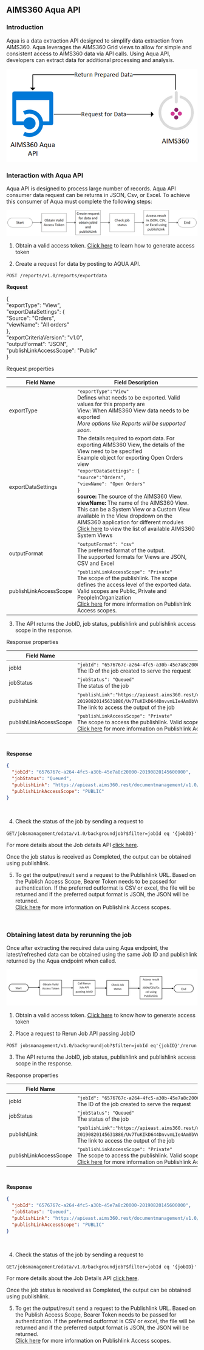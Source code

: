 AIMS360 Aqua API
----------------

### Introduction

Aqua is a data extraction API designed to simplify data extraction from AIMS360.
Aqua leverages the AIMS360 Grid views to allow for simple and consistent access
to AIMS360 data via API calls. Using Aqua API, developers can extract data for
additional processing and analysis.

![](media/20d78213d0af9ca6f565d23a3494d39d.png)

### Interaction with Aqua API

Aqua API is designed to process large number of records. Aqua API consumer data
request can be returns in JSON, Csv, or Excel. To achieve this consumer of Aqua
must complete the following steps:

![](media/f104067fe9e7d2e5db9593a201c0528c.png)

1.  Obtain a valid access token. [Click
    here](https://github.com/AIMS360/API/tree/master/Authentication) to learn how to
    generate access token

2.  Create a request for data by posting to AQUA API.

~~~~~~~~~~~~~~~~~~~~~~~~~~~~~~~~~~~~~~~~~~~~~~~~~~~~~~~~~~~~~~~~~~~~~~~~~~~~~~~~
POST /reports/v1.0/reports/exportdata
~~~~~~~~~~~~~~~~~~~~~~~~~~~~~~~~~~~~~~~~~~~~~~~~~~~~~~~~~~~~~~~~~~~~~~~~~~~~~~~~
**Request** 

{<br>
    "exportType": "View",<br>
    "exportDataSettings": {<br>
         "Source": "Orders",<br>
          "viewName": "All orders"<br>
           },<br>
    "exportCriteriaVersion": "v1.0",<br>
    "outputFormat": "JSON",<br>
    "publishLinkAccessScope": "Public"<br>
}<br>

Request properties

| Field Name             | Field Description                                                                                                                                                      |
|------------------------|------------------------------------------------------------------------------------------------------------------------------------------------------------------------|
| exportType             | `"exportType":"View"`                                                                                                                                                  <br> Defines what needs to be exported. Valid values for this property are                                                                                                 <br>  View: When AIMS360 View data needs to be exported                                                                                                                    <br> *More options like Reports will be supported soon.*                                                                                                                    |
| exportDataSettings     | The details required to export data.                                                                                                                                  For exporting AIMS360 View, the details of the View need to be specified                                                                                             <br> Example object for exporting Open Orders view                                   <br> `"exportDataSettings": {`                                                       <br> `"source":"Orders",`                                                           <br> `"viewName": "Open Orders"`                                                     <br> `}`                                                                               <br> **source:** The source of the AIMS360 View.                                        <br> **viewName:** The name of the AIMS360 View. This can be a System View or a Custom View available in the View dropdown on the AIMS360 application for different modules <br> [Click here](https://github.com/AIMS360/API/tree/master/Aqua/AIMS360%20Views) to view the list of available AIMS360 System Views                                            |
| outputFormat           | `"outputFormat": "csv"`                                                                                                                                               <br>The preferred format of the output.                                          <br> The supported formats for Views are JSON, CSV and Excel                                                                                                                |
| publishLinkAccessScope | `"publishLinkAccessScope": "Private"`                                                                                                                                <br> The scope of the publishlink. The scope defines the access level of the exported data. Valid scopes are Public, Private and PeopleInOrganization                      <br> [Click here](https://github.com/AIMS360/API/tree/master/Jobs/Publishlink%20Access%20Scopes) for more information on Publishlink Access scopes.                              |

3.  The API returns the JobID, job status, publishlink and publishlink access
    scope in the response.

Response properties

| Field Name             | Field Description                                                                                                                         |
|------------------------|-------------------------------------------------------------------------------------------------------------------------------------------|
| jobId                  | `"jobId": "6576767c-a264-4fc5-a30b-45e7a8c20000-20190820145600000"`                            <br> The ID of the job created to serve the request                                                                                            |
| jobStatus              | `"jobStatus": "Queued"`                                                            <br> The status of the job                                                                                                                     |
| publishLink            | `"publishLink":"https://apieast.aims360.rest/documentmanagement/v1.0/aimsdocument/6576767c-a264-4fc5-a30b-45e7a8c2fa84-20190820145631886/Uv7TuKIkD644DnvvmLIe4Am0bVnFZK1y2pLilTKWWBDCh3xUOyabgIpFD1m9foFCF24zhDe74VkktvnjC8vL8e4ou8fiyxfIabeM20190820000000000"`                    <br> The link to access the output of the job                                                                                                  |
| publishLinkAccessScope | `"publishLinkAccessScope": "Private"`                                            <br> The scope to access the publishlink. Valid scopes are Public, Private and PeopleInOrganization <br> [Click here](https://github.com/AIMS360/API/tree/master/Jobs/Publishlink%20Access%20Scopes) for more information on Publishlink Access scopes. |

<br>

 **Response**

```json
{
  "jobId": "6576767c-a264-4fc5-a30b-45e7a8c20000-20190820145600000",
  "jobStatus": "Queued",
  "publishLink": "https://apieast.aims360.rest/documentmanagement/v1.0/aimsdocument/6576767c-a264-4fc5-a30b-45e7a8c2fa84-20190820145631886/Uv7TuKIkD644DnvvmLIe4Am0bVnFZK1y2pLilTKWWBDCh3xUOyabgIpFD1m9foFCF24zhDe74VkktvnjC8vL8e4ou8fiyxfIabeM20190820000000000",
  "publishLinkAccessScope": "PUBLIC"
}
```
<br>

4.  Check the status of the job by sending a request to

`GET/jobsmanagement/odata/v1.0/backgroundjob?$filter=jobId eq '{jobID}'`

For more details about the Job details API [click
here](https://github.com/AIMS360/API/tree/master/Jobs).

Once the job status is received as Completed, the output can be obtained using
publishlink.

5.  To get the output/result send a request to the Publishlink URL. Based on the
    Publish Access Scope, Bearer Token needs to be passed for authentication. If
    the preferred outformat is CSV or excel, the file will be returned and if
    the preferred output format is JSON, the JSON will be returned.  
    [Click
    here](https://github.com/AIMS360/API/tree/master/Jobs/Publishlink%20Access%20Scopes)
    for more information on Publishlink Access scopes.

<br>

### Obtaining latest data by rerunning the job

Once after extracting the required data using Aqua endpoint, the
latest/refreshed data can be obtained using the same Job ID and publishlink
returned by the Aqua endpoint when called.

![](media/6d3026c45032dac9b91dcf5539367a2f.png)

1.  Obtain a valid access token. [Click
    here](https://github.com/AIMS360/API/tree/master/Authentication) to know how to
    generate access token

2.  Place a request to Rerun Job API passing JobID

`POST jobsmanagement/v1.0/backgroundjob?$filter=jobId eq'{jobID}'/rerun`

3.  The API returns the JobID, job status, publishlink and publishlink access
    scope in the response.

Response properties

| Field Name             | Field Description                                                                                                                         |
|------------------------|-------------------------------------------------------------------------------------------------------------------------------------------|
| jobId                  | `"jobId": "6576767c-a264-4fc5-a30b-45e7a8c20000-20190820145600000"`                            <br> The ID of the job created to serve the request                                                                                            |
| jobStatus              | `"jobStatus": "Queued"`                                                            <br> The status of the job                                                                                                                     |
| publishLink            | `"publishLink":"https://apieast.aims360.rest/documentmanagement/v1.0/aimsdocument/6576767c-a264-4fc5-a30b-45e7a8c2fa84-20190820145631886/Uv7TuKIkD644DnvvmLIe4Am0bVnFZK1y2pLilTKWWBDCh3xUOyabgIpFD1m9foFCF24zhDe74VkktvnjC8vL8e4ou8fiyxfIabeM20190820000000000"`                    <br> The link to access the output of the job                                                                                                  |
| publishLinkAccessScope | `"publishLinkAccessScope": "Private"`                                            <br> The scope to access the publishlink. Valid scopes are Public, Private and PeopleInOrganization <br> [Click here](https://github.com/AIMS360/API/tree/master/Jobs/Publishlink%20Access%20Scopes) for more information on Publishlink Access scopes. |

<br>

 **Response**

```json
{
  "jobId": "6576767c-a264-4fc5-a30b-45e7a8c20000-20190820145600000",
  "jobStatus": "Queued",
  "publishLink": "https://apieast.aims360.rest/documentmanagement/v1.0/aimsdocument/6576767c-a264-4fc5-a30b-45e7a8c2fa84-20190820145631886/Uv7TuKIkD644DnvvmLIe4Am0bVnFZK1y2pLilTKWWBDCh3xUOyabgIpFD1m9foFCF24zhDe74VkktvnjC8vL8e4ou8fiyxfIabeM20190820000000000",
  "publishLinkAccessScope": "PUBLIC"
}
```
<br>

4.  Check the status of the job by sending a request to 

`GET/jobsmanagement/odata/v1.0/backgroundjob?$filter=jobId eq '{jobID}'`

For more details about the Job Details API [click
here](https://github.com/AIMS360/API/tree/master/Jobs).

Once the job status is received as Completed, the output can be obtained using
publishlink.

5.  To get the output/result send a request to the Publishlink URL. Based on the
    Publish Access Scope, Bearer Token needs to be passed for authentication. If
    the preferred outformat is CSV or excel, the file will be returned and if
    the preferred output format is JSON, the JSON will be returned.  
    [Click
    here](https://github.com/AIMS360/API/tree/master/Jobs/Publishlink%20Access%20Scopes)
    for more information on Publishlink Access scopes.

<br>

